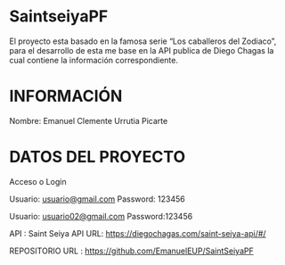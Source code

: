 # SaintseiyaPF

El proyecto esta basado en la famosa serie “Los caballeros del Zodiaco”, para el desarrollo de esta me base en la API publica de Diego Chagas la cual contiene la información correspondiente.

# INFORMACIÓN
Nombre: Emanuel Clemente Urrutia Picarte

# DATOS DEL PROYECTO
Acceso o Login

Usuario: usuario@gmail.com
Password: 123456

Usuario: usuario02@gmail.com
Password:123456

API : Saint Seiya API
URL: https://diegochagas.com/saint-seiya-api/#/

REPOSITORIO
URL : https://github.com/EmanuelEUP/SaintSeiyaPF


